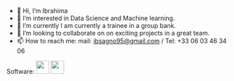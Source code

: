- 👋 Hi, I’m Ibrahima
- 👀 I’m interested in Data Science and Machine learning.
- 🌱 I’m currently I am currently a trainee in a group bank.
- 💞️ I’m looking to collaborate on on exciting projects in a great team. 
- 📫 How to reach me: mail: ibsagno95@gmail.com / Tel: +33 06 03 46 34 06

Software:
<img src="https://user-images.githubusercontent.com/71352475/221442762-b61261cb-cd32-4c44-a3c4-9e407d04ea1c.png" width="30" height="30">
<img src="https://user-images.githubusercontent.com/71352475/221444328-db584bce-e27d-4cc1-a7d6-98781494631b.png" width="30" height="30">






<!---
ibsagno95/ibsagno95 is a ✨ special ✨ repository because its `README.md` (this file) appears on your GitHub profile.
You can click the Preview link to take a look at your changes.
--->
